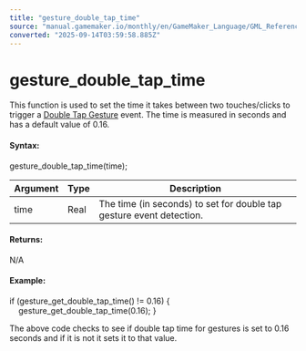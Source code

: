 ```yaml
---
title: "gesture_double_tap_time"
source: "manual.gamemaker.io/monthly/en/GameMaker_Language/GML_Reference/Game_Input/Gesture_Input/gesture_double_tap_time.htm"
converted: "2025-09-14T03:59:58.885Z"
---
```


# gesture\_double\_tap\_time

This function is used to set the time it takes between two touches/clicks to trigger a [Double Tap Gesture](../../../../../../../The_Asset_Editors/Object_Properties/Gesture_Events.md) event. The time is measured in seconds and has a default value of 0.16.

#### **Syntax:**

gesture\_double\_tap\_time(time);

| Argument | Type | Description |
| --- | --- | --- |
| time | Real | The time (in seconds) to set for double tap gesture event detection. |

#### Returns:

N/A

#### Example:

if (gesture\_get\_double\_tap\_time() != 0.16)
{
    gesture\_get\_double\_tap\_time(0.16);
}

The above code checks to see if double tap time for gestures is set to 0.16 seconds and if it is not it sets it to that value.